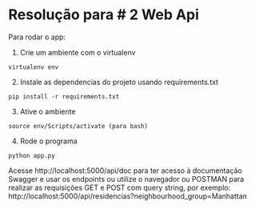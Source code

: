 # Resolução para # 2 Web Api

Para rodar o app:

1. Crie um ambiente com o virtualenv
```
virtualenv env
```
2. Instale as dependencias do projeto usando requirements.txt
```
pip install -r requirements.txt
```

3. Ative o ambiente
```
source env/Scripts/activate (para bash)
```

4. Rode o programa
```
python app.py
```

Acesse http://localhost:5000/api/doc para ter acesso à documentação Swagger e usar os endpoints ou utilize o navegador ou POSTMAN para realizar as requisições GET e POST com query string, por exemplo: http://localhost:5000/api/residencias?neighbourhood_group=Manhattan

